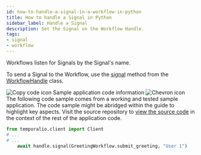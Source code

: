 ```yaml
---
id: how-to-handle-a-signal-in-a-workflow-in-python
title: How to handle a Signal in Python
sidebar_label: Handle a Signal
description: Set the Signal on the Workflow Handle.
tags:
- signal
- workflow
---
```


<!-- DO NOT EDIT THIS FILE DIRECTLY.
THIS FILE IS GENERATED from https://github.com/temporalio/documentation/blob/main/sample-apps/python/signal_your_workflow/signal_dacx.py. -->

Workflows listen for Signals by the Signal's name.

To send a Signal to the Workflow, use the [signal](https://python.temporal.io/temporalio.client.WorkflowHandle.html#signal) method from the [WorkflowHandle](https://python.temporal.io/temporalio.client.WorkflowHandle.html) class.

<div class="copycode-notice-container"><div class="copycode-notice"><img data-style="copycode-icon" src="/icons/copycode.png" alt="Copy code icon" /> Sample application code information <img id="i-id-1593655162" data-event="clickable-copycode-info" data-style="chevron-icon" src="/icons/chevron.png" alt="Chevron icon" /></div><div id="copycode-info-id-1593655162" class="copycode-info">The following code sample comes from a working and tested sample application. The code sample might be abridged within the guide to highlight key aspects. Visit the source repository to <a href="https://github.com/temporalio/documentation/blob/main/sample-apps/python/signal_your_workflow/signal_dacx.py">view the source code</a> in the context of the rest of the application code.</div></div>

```python
from temporalio.client import Client
# ...
# ...
    await handle.signal(GreetingWorkflow.submit_greeting, "User 1")
```
